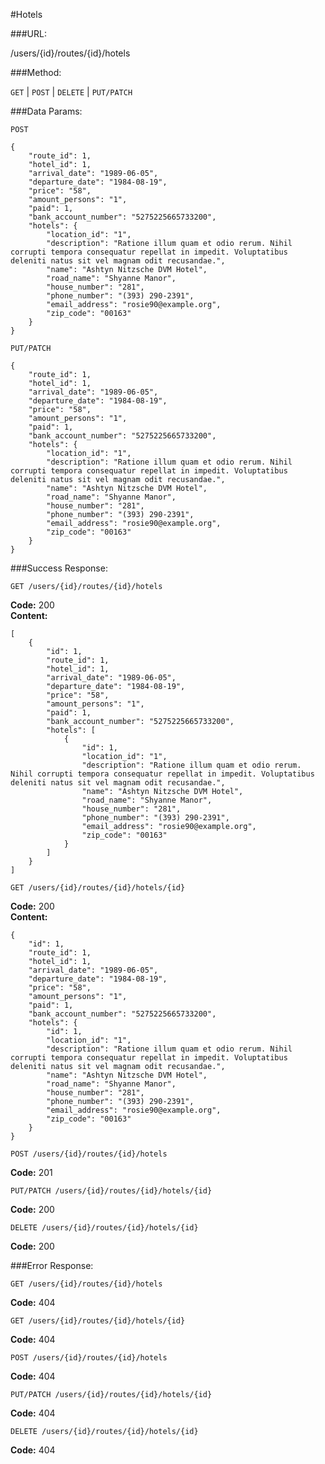 #Hotels

###URL:

  /users/{id}/routes/{id}/hotels

###Method:

  `GET` | `POST` | `DELETE` | `PUT/PATCH`

###Data Params:

`POST`

    {
        "route_id": 1,
        "hotel_id": 1,
        "arrival_date": "1989-06-05",
        "departure_date": "1984-08-19",
        "price": "58",
        "amount_persons": "1",
        "paid": 1,
        "bank_account_number": "5275225665733200",
        "hotels": {
            "location_id": "1",
            "description": "Ratione illum quam et odio rerum. Nihil corrupti tempora consequatur repellat in impedit. Voluptatibus deleniti natus sit vel magnam odit recusandae.",
            "name": "Ashtyn Nitzsche DVM Hotel",
            "road_name": "Shyanne Manor",
            "house_number": "281",
            "phone_number": "(393) 290-2391",
            "email_address": "rosie90@example.org",
            "zip_code": "00163"
        }
    }

`PUT/PATCH`

    {
        "route_id": 1,
        "hotel_id": 1,
        "arrival_date": "1989-06-05",
        "departure_date": "1984-08-19",
        "price": "58",
        "amount_persons": "1",
        "paid": 1,
        "bank_account_number": "5275225665733200",
        "hotels": {
            "location_id": "1",
            "description": "Ratione illum quam et odio rerum. Nihil corrupti tempora consequatur repellat in impedit. Voluptatibus deleniti natus sit vel magnam odit recusandae.",
            "name": "Ashtyn Nitzsche DVM Hotel",
            "road_name": "Shyanne Manor",
            "house_number": "281",
            "phone_number": "(393) 290-2391",
            "email_address": "rosie90@example.org",
            "zip_code": "00163"
        }
    }

###Success Response:
  
`GET /users/{id}/routes/{id}/hotels`

**Code:** 200<br>
**Content:**


```
[
    {
        "id": 1,
        "route_id": 1,
        "hotel_id": 1,
        "arrival_date": "1989-06-05",
        "departure_date": "1984-08-19",
        "price": "58",
        "amount_persons": "1",
        "paid": 1,
        "bank_account_number": "5275225665733200",
        "hotels": [
            {
                "id": 1,
                "location_id": "1",
                "description": "Ratione illum quam et odio rerum. Nihil corrupti tempora consequatur repellat in impedit. Voluptatibus deleniti natus sit vel magnam odit recusandae.",
                "name": "Ashtyn Nitzsche DVM Hotel",
                "road_name": "Shyanne Manor",
                "house_number": "281",
                "phone_number": "(393) 290-2391",
                "email_address": "rosie90@example.org",
                "zip_code": "00163"
            }
        ]
    }
]
```

`GET /users/{id}/routes/{id}/hotels/{id}`

**Code:** 200<br>
**Content:**


```
{
    "id": 1,
    "route_id": 1,
    "hotel_id": 1,
    "arrival_date": "1989-06-05",
    "departure_date": "1984-08-19",
    "price": "58",
    "amount_persons": "1",
    "paid": 1,
    "bank_account_number": "5275225665733200",
    "hotels": {
        "id": 1,
        "location_id": "1",
        "description": "Ratione illum quam et odio rerum. Nihil corrupti tempora consequatur repellat in impedit. Voluptatibus deleniti natus sit vel magnam odit recusandae.",
        "name": "Ashtyn Nitzsche DVM Hotel",
        "road_name": "Shyanne Manor",
        "house_number": "281",
        "phone_number": "(393) 290-2391",
        "email_address": "rosie90@example.org",
        "zip_code": "00163"
    }
}
```

`POST /users/{id}/routes/{id}/hotels`

**Code:** 201

`PUT/PATCH /users/{id}/routes/{id}/hotels/{id}`

**Code:** 200

`DELETE /users/{id}/routes/{id}/hotels/{id}`

**Code:** 200
 
###Error Response:

`GET /users/{id}/routes/{id}/hotels`

**Code:** 404

`GET /users/{id}/routes/{id}/hotels/{id}`

**Code:** 404

`POST /users/{id}/routes/{id}/hotels`

**Code:** 404

`PUT/PATCH /users/{id}/routes/{id}/hotels/{id}`

**Code:** 404

`DELETE /users/{id}/routes/{id}/hotels/{id}`

**Code:** 404
